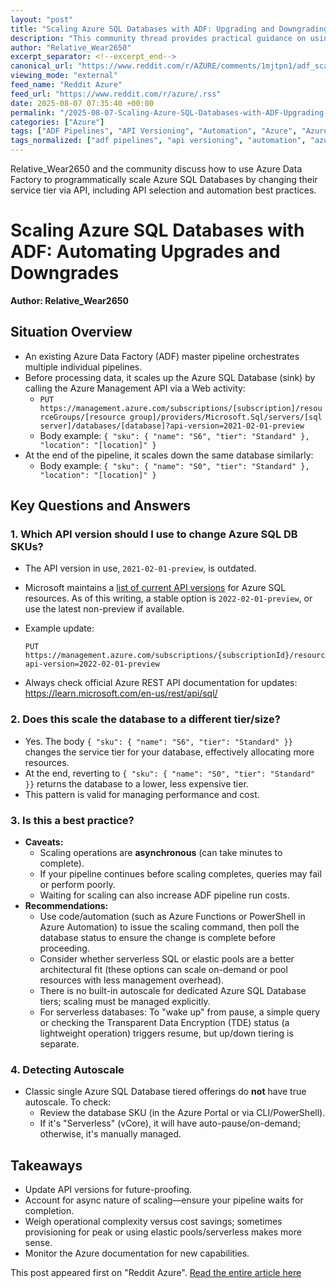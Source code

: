```yaml
---
layout: "post"
title: "Scaling Azure SQL Databases with ADF: Upgrading and Downgrading via API"
description: "This community thread provides practical guidance on using Azure Data Factory (ADF) pipelines to scale Azure SQL Databases up and down by calling Azure REST APIs. It covers validating existing approaches, recommended API versions, the nature of asynchronous scaling, autoscale limitations, and best practices to avoid unnecessary cost and delays."
author: "Relative_Wear2650"
excerpt_separator: <!--excerpt_end-->
canonical_url: "https://www.reddit.com/r/AZURE/comments/1mjtpn1/adf_scale_up_and_scale_down_azure_sql_database/"
viewing_mode: "external"
feed_name: "Reddit Azure"
feed_url: "https://www.reddit.com/r/azure/.rss"
date: 2025-08-07 07:35:40 +00:00
permalink: "/2025-08-07-Scaling-Azure-SQL-Databases-with-ADF-Upgrading-and-Downgrading-via-API.html"
categories: ["Azure"]
tags: ["ADF Pipelines", "API Versioning", "Automation", "Azure", "Azure Data Factory", "Azure REST API", "Azure SQL Database", "Cloud Cost Optimization", "Community", "Database SKU Scaling", "PaaS", "Resource Management", "SQL Serverless", "Transparent Data Encryption"]
tags_normalized: ["adf pipelines", "api versioning", "automation", "azure", "azure data factory", "azure rest api", "azure sql database", "cloud cost optimization", "community", "database sku scaling", "paas", "resource management", "sql serverless", "transparent data encryption"]
---
```


Relative_Wear2650 and the community discuss how to use Azure Data Factory to programmatically scale Azure SQL Databases by changing their service tier via API, including API selection and automation best practices.<!--excerpt_end-->

# Scaling Azure SQL Databases with ADF: Automating Upgrades and Downgrades

**Author: Relative_Wear2650**

## Situation Overview

- An existing Azure Data Factory (ADF) master pipeline orchestrates multiple individual pipelines.
- Before processing data, it scales up the Azure SQL Database (sink) by calling the Azure Management API via a Web activity:
  - `PUT https://management.azure.com/subscriptions/[subscription]/resourceGroups/[resource group]/providers/Microsoft.Sql/servers/[sql server]/databases/[database]?api-version=2021-02-01-preview`
  - Body example: `{ "sku": { "name": "S6", "tier": "Standard" }, "location": "[location]" }`
- At the end of the pipeline, it scales down the same database similarly:
  - Body example: `{ "sku": { "name": "S0", "tier": "Standard" }, "location": "[location]" }`

## Key Questions and Answers

### 1. **Which API version should I use to change Azure SQL DB SKUs?**

- The API version in use, `2021-02-01-preview`, is outdated.
- Microsoft maintains a [list of current API versions](https://learn.microsoft.com/en-us/rest/api/sql/databases/create-or-update?tabs=HTTP) for Azure SQL resources. As of this writing, a stable option is `2022-02-01-preview`, or use the latest non-preview if available.
- Example update:

  ```
  PUT https://management.azure.com/subscriptions/{subscriptionId}/resourceGroups/{resourceGroupName}/providers/Microsoft.Sql/servers/{serverName}/databases/{databaseName}?api-version=2022-02-01-preview
  ```

- Always check official Azure REST API documentation for updates: https://learn.microsoft.com/en-us/rest/api/sql/

### 2. **Does this scale the database to a different tier/size?**

- Yes. The body `{ "sku": { "name": "S6", "tier": "Standard" }}` changes the service tier for your database, effectively allocating more resources.
- At the end, reverting to `{ "sku": { "name": "S0", "tier": "Standard" }}` returns the database to a lower, less expensive tier.
- This pattern is valid for managing performance and cost.

### 3. **Is this a best practice?**

- **Caveats:**
  - Scaling operations are **asynchronous** (can take minutes to complete).
  - If your pipeline continues before scaling completes, queries may fail or perform poorly.
  - Waiting for scaling can also increase ADF pipeline run costs.
- **Recommendations:**
  - Use code/automation (such as Azure Functions or PowerShell in Azure Automation) to issue the scaling command, then poll the database status to ensure the change is complete before proceeding.
  - Consider whether serverless SQL or elastic pools are a better architectural fit (these options can scale on-demand or pool resources with less management overhead).
  - There is no built-in autoscale for dedicated Azure SQL Database tiers; scaling must be managed explicitly.
  - For serverless databases: To "wake up" from pause, a simple query or checking the Transparent Data Encryption (TDE) status (a lightweight operation) triggers resume, but up/down tiering is separate.

### 4. **Detecting Autoscale**

- Classic single Azure SQL Database tiered offerings do **not** have true autoscale. To check:
  - Review the database SKU (in the Azure Portal or via CLI/PowerShell).
  - If it's "Serverless" (vCore), it will have auto-pause/on-demand; otherwise, it's manually managed.

## Takeaways

- Update API versions for future-proofing.
- Account for async nature of scaling—ensure your pipeline waits for completion.
- Weigh operational complexity versus cost savings; sometimes provisioning for peak or using elastic pools/serverless makes more sense.
- Monitor the Azure documentation for new capabilities.

This post appeared first on "Reddit Azure". [Read the entire article here](https://www.reddit.com/r/AZURE/comments/1mjtpn1/adf_scale_up_and_scale_down_azure_sql_database/)
